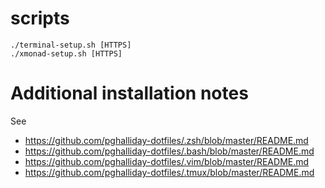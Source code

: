 # scripts

```
./terminal-setup.sh [HTTPS]
./xmonad-setup.sh [HTTPS]
```

# Additional installation notes

See

- https://github.com/pghalliday-dotfiles/.zsh/blob/master/README.md
- https://github.com/pghalliday-dotfiles/.bash/blob/master/README.md
- https://github.com/pghalliday-dotfiles/.vim/blob/master/README.md
- https://github.com/pghalliday-dotfiles/.tmux/blob/master/README.md
